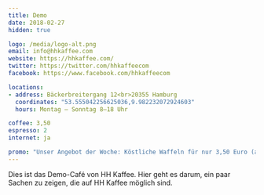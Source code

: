```yaml
---
title: Demo
date: 2018-02-27
hidden: true

logo: /media/logo-alt.png
email: info@hhkaffee.com
website: https://hhkaffee.com/
twitter: https://twitter.com/hhkaffeecom
facebook: https://www.facebook.com/hhkaffeecom

locations:
- address: Bäckerbreitergang 12<br>20355 Hamburg
  coordinates: "53.555042256625036,9.982232072924603"
  hours: Montag – Sonntag 8–18 Uhr

coffee: 3,50
espresso: 2
internet: ja

promo: "Unser Angebot der Woche: Köstliche Waffeln für nur 3,50 Euro (anstatt 5,50)! <a href=https://example.com/>Zum Angebot.</a>"
---
```


Dies ist das Demo-Café von HH Kaffee. Hier geht es darum, ein paar Sachen zu zeigen, die auf HH Kaffee möglich sind.